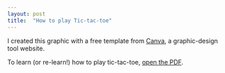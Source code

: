 ```yaml
---
layout: post
title:  "How to play Tic-tac-toe"
---
```

I created this graphic with a free template from <a href="https://www.canva.com/">Canva</a>, a graphic-design tool website.

To learn (or re-learn!) how to play tic-tac-toe, <a href="/samples/tic-tac-toe.pdf">open the PDF</a>.

<object style="min-height: 600px;" data="/samples/tic-tac-toe.pdf" width="100%" height="100%" type='application/pdf'/>
